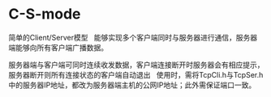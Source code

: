 # C-S-mode
简单的Client/Server模型
 
能够实现多个客户端同时与服务器进行通信，服务器端能够向所有客户端广播数据。

服务器端与客户端可同时连续收发数据，客户端连接断开时服务器会有相应提示，服务器断开则所有连接状态的客户端自动退出
 
使用时，需将TcpCli.h与TcpSer.h中的服务器IP地址，都改为服务器端主机的公网IP地址；此外需保证端口一致。
